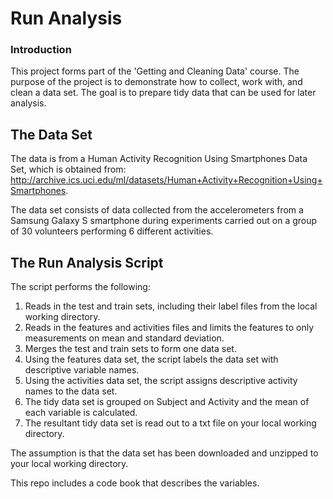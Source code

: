 Run Analysis
============

### Introduction

This project forms part of the 'Getting and Cleaning Data' course.
The purpose of the project is to demonstrate how to collect, work with, and clean a data set. 
The goal is to prepare tidy data that can be used for later analysis.

## The Data Set

The data is from a Human Activity Recognition Using Smartphones Data Set, which is obtained from:
http://archive.ics.uci.edu/ml/datasets/Human+Activity+Recognition+Using+Smartphones.

The data set consists of data collected from the accelerometers from a Samsung Galaxy S smartphone
during experiments carried out on a group of 30 volunteers performing 6 different activities.

 
## The Run Analysis Script

The script performs the following:

1.  Reads in the test and train sets, including their label files from the local working directory.
2.  Reads in the features and activities files and limits the features to only measurements on 
    mean and standard deviation.
3.  Merges the test and train sets to form one data set.
4.  Using the features data set, the script labels the data set with descriptive variable names.
5.  Using the activities data set, the script assigns descriptive activity names to the data set.
6.  The tidy data set is grouped on Subject and Activity and the mean of each variable is calculated.
7.  The resultant tidy data set is read out to a txt file on your local working directory.

The assumption is that the data set has been downloaded and unzipped to your local working directory.

This repo includes a code book that describes the variables.

